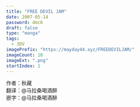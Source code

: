 ```yaml
---
title: "FREE DEVIL JAM"
date: 2007-05-14
password: dmc6
draft: false
type: "manga"
tags:
  - 3DV
imagePrefix: "https://mayday44.xyz/FREEDEVILJAM/"  
imageCount: 18
imageExt: ".png" 
startIndex: 1
---
```

作者：秋藏  
翻译：@马拉桑喝酒醉    
嵌字：@马拉桑喝酒醉   